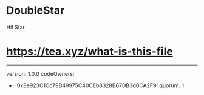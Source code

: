 # DoubleStar
Hi! Star
# https://tea.xyz/what-is-this-file
---
version: 1.0.0
codeOwners:
  - '0x8e923C1Cc79B49975C40CEb8328B67DB3d0CA2F9'
quorum: 1
